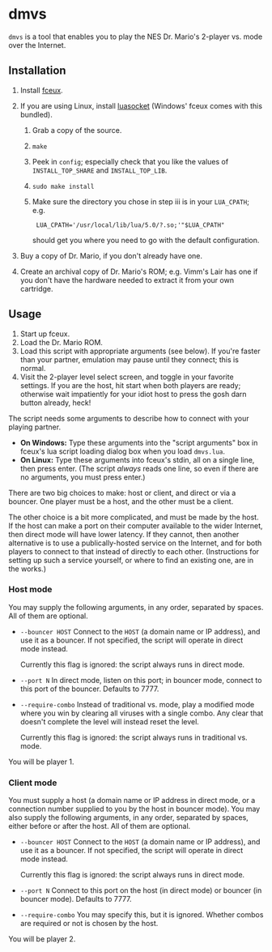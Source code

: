 # dmvs

`dmvs` is a tool that enables you to play the NES Dr. Mario's 2-player vs. mode over the Internet.

## Installation

1. Install [fceux](http://www.fceux.com).
2. If you are using Linux, install [luasocket](http://w3.impa.br/~diego/software/luasocket/) (Windows' fceux comes with this bundled).

    1. Grab a copy of the source.
    2. `make`
    3. Peek in `config`; especially check that you like the values of `INSTALL_TOP_SHARE` and `INSTALL_TOP_LIB`.
    4. `sudo make install`
    5. Make sure the directory you chose in step iii is in your `LUA_CPATH`; e.g.

            LUA_CPATH='/usr/local/lib/lua/5.0/?.so;'"$LUA_CPATH"

        should get you where you need to go with the default configuration.

3. Buy a copy of Dr. Mario, if you don't already have one.
4. Create an archival copy of Dr. Mario's ROM; e.g. Vimm's Lair has one if you don't have the hardware needed to extract it from your own cartridge.

## Usage

1. Start up fceux.
2. Load the Dr. Mario ROM.
3. Load this script with appropriate arguments (see below). If you're faster than your partner, emulation may pause until they connect; this is normal.
4. Visit the 2-player level select screen, and toggle in your favorite settings. If you are the host, hit start when both players are ready; otherwise wait impatiently for your idiot host to press the gosh darn button already, heck!

The script needs some arguments to describe how to connect with your playing partner.

* **On Windows:** Type these arguments into the "script arguments" box in fceux's lua script loading dialog box when you load `dmvs.lua`.
* **On Linux:** Type these arguments into fceux's stdin, all on a single line, then press enter. (The script *always* reads one line, so even if there are no arguments, you must press enter.)

There are two big choices to make: host or client, and direct or via a bouncer. One player must be a host, and the other must be a client.

The other choice is a bit more complicated, and must be made by the host. If the host can make a port on their computer available to the wider Internet, then direct mode will have lower latency. If they cannot, then another alternative is to use a publically-hosted service on the Internet, and for both players to connect to that instead of directly to each other. (Instructions for setting up such a service yourself, or where to find an existing one, are in the works.)

### Host mode

You may supply the following arguments, in any order, separated by spaces. All of them are optional.

* `--bouncer HOST` Connect to the `HOST` (a domain name or IP address), and use it as a bouncer. If not specified, the script will operate in direct mode instead.

    Currently this flag is ignored: the script always runs in direct mode.

* `--port N` In direct mode, listen on this port; in bouncer mode, connect to this port of the bouncer. Defaults to 7777.
* `--require-combo` Instead of traditional vs. mode, play a modified mode where you win by clearing all viruses with a single combo. Any clear that doesn't complete the level will instead reset the level.

    Currently this flag is ignored: the script always runs in traditional vs. mode.

You will be player 1.

### Client mode

You must supply a host (a domain name or IP address in direct mode, or a connection number supplied to you by the host in bouncer mode). You may also supply the following arguments, in any order, separated by spaces, either before or after the host. All of them are optional.

* `--bouncer HOST` Connect to the `HOST` (a domain name or IP address), and use it as a bouncer.  If not specified, the script will operate in direct mode instead.

    Currently this flag is ignored: the script always runs in direct mode.

* `--port N` Connect to this port on the host (in direct mode) or bouncer (in bouncer mode). Defaults to 7777.
* `--require-combo` You may specify this, but it is ignored. Whether combos are required or not is chosen by the host.

You will be player 2.
